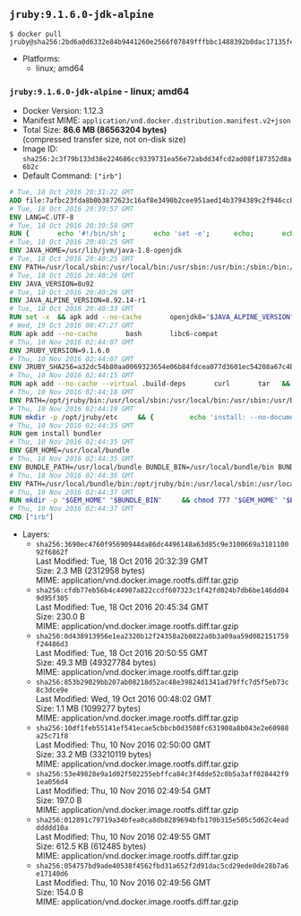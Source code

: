 ## `jruby:9.1.6.0-jdk-alpine`

```console
$ docker pull jruby@sha256:2bd6a0d6332e84b9441260e2566f07849fffbbc1488392b0dac17135fe9c7ae9
```

-	Platforms:
	-	linux; amd64

### `jruby:9.1.6.0-jdk-alpine` - linux; amd64

-	Docker Version: 1.12.3
-	Manifest MIME: `application/vnd.docker.distribution.manifest.v2+json`
-	Total Size: **86.6 MB (86563204 bytes)**  
	(compressed transfer size, not on-disk size)
-	Image ID: `sha256:2c3f79b133d38e224686cc9339731ea56e72abdd34fcd2ad08f187352d8a6b2c`
-	Default Command: `["irb"]`

```dockerfile
# Tue, 18 Oct 2016 20:31:22 GMT
ADD file:7afbc23fda8b0b3872623c16af8e3490b2cee951aed14b3794389c2f946cc8c7 in / 
# Tue, 18 Oct 2016 20:39:57 GMT
ENV LANG=C.UTF-8
# Tue, 18 Oct 2016 20:39:58 GMT
RUN { 		echo '#!/bin/sh'; 		echo 'set -e'; 		echo; 		echo 'dirname "$(dirname "$(readlink -f "$(which javac || which java)")")"'; 	} > /usr/local/bin/docker-java-home 	&& chmod +x /usr/local/bin/docker-java-home
# Tue, 18 Oct 2016 20:40:25 GMT
ENV JAVA_HOME=/usr/lib/jvm/java-1.8-openjdk
# Tue, 18 Oct 2016 20:40:25 GMT
ENV PATH=/usr/local/sbin:/usr/local/bin:/usr/sbin:/usr/bin:/sbin:/bin:/usr/lib/jvm/java-1.8-openjdk/jre/bin:/usr/lib/jvm/java-1.8-openjdk/bin
# Tue, 18 Oct 2016 20:40:26 GMT
ENV JAVA_VERSION=8u92
# Tue, 18 Oct 2016 20:40:26 GMT
ENV JAVA_ALPINE_VERSION=8.92.14-r1
# Tue, 18 Oct 2016 20:40:33 GMT
RUN set -x 	&& apk add --no-cache 		openjdk8="$JAVA_ALPINE_VERSION" 	&& [ "$JAVA_HOME" = "$(docker-java-home)" ]
# Wed, 19 Oct 2016 00:47:27 GMT
RUN apk add --no-cache       bash       libc6-compat
# Thu, 10 Nov 2016 02:44:07 GMT
ENV JRUBY_VERSION=9.1.6.0
# Thu, 10 Nov 2016 02:44:07 GMT
ENV JRUBY_SHA256=a32dc54b80aa0069323654e06b84fdcea077d3601ec54208a67c4b969f369b89
# Thu, 10 Nov 2016 02:44:15 GMT
RUN apk add --no-cache --virtual .build-deps       curl       tar   && mkdir -p /opt/jruby   && curl -fSL https://s3.amazonaws.com/jruby.org/downloads/${JRUBY_VERSION}/jruby-bin-${JRUBY_VERSION}.tar.gz -o /tmp/jruby.tar.gz   && echo "$JRUBY_SHA256 */tmp/jruby.tar.gz" | sha256sum -c -   && tar -zx --strip-components=1 -f /tmp/jruby.tar.gz -C /opt/jruby   && rm /tmp/jruby.tar.gz   && ln -s /opt/jruby/bin/jruby /usr/local/bin/ruby   && apk del .build-deps
# Thu, 10 Nov 2016 02:44:18 GMT
ENV PATH=/opt/jruby/bin:/usr/local/sbin:/usr/local/bin:/usr/sbin:/usr/bin:/sbin:/bin:/usr/lib/jvm/java-1.8-openjdk/jre/bin:/usr/lib/jvm/java-1.8-openjdk/bin
# Thu, 10 Nov 2016 02:44:19 GMT
RUN mkdir -p /opt/jruby/etc     && {         echo 'install: --no-document';         echo 'update: --no-document';     } >> /opt/jruby/etc/gemrc
# Thu, 10 Nov 2016 02:44:35 GMT
RUN gem install bundler
# Thu, 10 Nov 2016 02:44:35 GMT
ENV GEM_HOME=/usr/local/bundle
# Thu, 10 Nov 2016 02:44:35 GMT
ENV BUNDLE_PATH=/usr/local/bundle BUNDLE_BIN=/usr/local/bundle/bin BUNDLE_SILENCE_ROOT_WARNING=1 BUNDLE_APP_CONFIG=/usr/local/bundle
# Thu, 10 Nov 2016 02:44:36 GMT
ENV PATH=/usr/local/bundle/bin:/opt/jruby/bin:/usr/local/sbin:/usr/local/bin:/usr/sbin:/usr/bin:/sbin:/bin:/usr/lib/jvm/java-1.8-openjdk/jre/bin:/usr/lib/jvm/java-1.8-openjdk/bin
# Thu, 10 Nov 2016 02:44:37 GMT
RUN mkdir -p "$GEM_HOME" "$BUNDLE_BIN"     && chmod 777 "$GEM_HOME" "$BUNDLE_BIN"
# Thu, 10 Nov 2016 02:44:37 GMT
CMD ["irb"]
```

-	Layers:
	-	`sha256:3690ec4760f95690944da86dc4496148a63d85c9e3100669a318110092f6862f`  
		Last Modified: Tue, 18 Oct 2016 20:32:39 GMT  
		Size: 2.3 MB (2312958 bytes)  
		MIME: application/vnd.docker.image.rootfs.diff.tar.gzip
	-	`sha256:cfdb77eb56b4c44907a822ccdf607323c1f42fd024b7db6be146dd049d95f305`  
		Last Modified: Tue, 18 Oct 2016 20:45:34 GMT  
		Size: 230.0 B  
		MIME: application/vnd.docker.image.rootfs.diff.tar.gzip
	-	`sha256:0d438913956e1ea2320b12f24358a2b0822a0b3a09aa59d082151759f24486d3`  
		Last Modified: Tue, 18 Oct 2016 20:50:55 GMT  
		Size: 49.3 MB (49327784 bytes)  
		MIME: application/vnd.docker.image.rootfs.diff.tar.gzip
	-	`sha256:853b29029bb207ab08218d52ac48e39824d1341ad79ffc7d5f5eb73c8c3dce9e`  
		Last Modified: Wed, 19 Oct 2016 00:48:02 GMT  
		Size: 1.1 MB (1099277 bytes)  
		MIME: application/vnd.docker.image.rootfs.diff.tar.gzip
	-	`sha256:10df1feb55141ef541ecae5cbbcb0d3508fc631908a8b043e2e60988a25c71f8`  
		Last Modified: Thu, 10 Nov 2016 02:50:00 GMT  
		Size: 33.2 MB (33210119 bytes)  
		MIME: application/vnd.docker.image.rootfs.diff.tar.gzip
	-	`sha256:53e49828e9a1d02f502255ebffca84c3f4dde52c0b5a3aff028442f91ea056d4`  
		Last Modified: Thu, 10 Nov 2016 02:49:54 GMT  
		Size: 197.0 B  
		MIME: application/vnd.docker.image.rootfs.diff.tar.gzip
	-	`sha256:012891c79719a34bfea0ca8db8289694bfb170b315e505c5d62c4eadddddd10a`  
		Last Modified: Thu, 10 Nov 2016 02:49:55 GMT  
		Size: 612.5 KB (612485 bytes)  
		MIME: application/vnd.docker.image.rootfs.diff.tar.gzip
	-	`sha256:054757bd9ade40538f4562fbd31a652f2d91dac5cd29ede0de28b7a6e17140d6`  
		Last Modified: Thu, 10 Nov 2016 02:49:56 GMT  
		Size: 154.0 B  
		MIME: application/vnd.docker.image.rootfs.diff.tar.gzip
